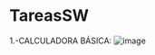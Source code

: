 # TareasSW
1.-CALCULADORA BÁSICA:
![image](https://user-images.githubusercontent.com/56243324/136251899-7da0543e-356f-427f-86dd-dea0772043a0.png)
